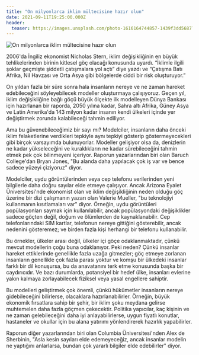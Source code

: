 ```yaml
---
title: "On milyonlarca iklim mültecisine hazır olun"
date: 2021-09-11T19:25:00.000Z
header:
  teaser: https://images.unsplash.com/photo-1616164744857-1439f3dd5687?ixlib=rb-1.2.1&ixid=MnwxMjA3fDB8MHxwaG90by1wYWdlfHx8fGVufDB8fHx8&auto=format&fit=crop&w=1350&q=80
---
```

![On milyonlarca iklim mültecisine hazır olun](https://images.unsplash.com/photo-1616164744857-1439f3dd5687?ixlib=rb-1.2.1&ixid=MnwxMjA3fDB8MHxwaG90by1wYWdlfHx8fGVufDB8fHx8&auto=format&fit=crop&w=1350&q=80)

2006'da İngiliz ekonomist Nicholas Stern, iklim değişikliğinin en büyük tehlikelerinden birinin kitlesel göç olacağı konusunda uyardı. “İklimle ilgili şoklar geçmişte şiddetli çatışmalara yol açtı” diye yazdı ve “Çatışma Batı Afrika, Nil Havzası ve Orta Asya gibi bölgelerde ciddi bir risk oluşturuyor.”

On yıldan fazla bir süre sonra hala insanların nereye ve ne zaman hareket edebileceğini söyleyebilecek modeller oluşturmaya çalışıyoruz. Geçen yıl, iklim değişikliğine bağlı göçü büyük ölçekte ilk modelleyen Dünya Bankası için hazırlanan bir raporda, 2050 yılına kadar, Sahra altı Afrika, Güney Asya ve Latin Amerika'da 143 milyon kadar insanın kendi ülkeleri içinde yer değiştirmek zorunda kalabileceği tahmin ediliyor. 

Ama bu güvenebileceğimiz bir sayı mı? Modelciler, insanların daha önceki iklim felaketlerine verdikleri tepkiyle aynı tepkiyi gösterip göstermeyecekleri gibi birçok varsayımda bulunuyorlar. Modeller gelişiyor olsa da, denizlerin ne kadar yükseleceğini ve kuraklıkların ne kadar sürebileceğini tahmin etmek pek çok bilinmeyeni içeriyor. Raporun yazarlarından biri olan Baruch College'dan Bryan Jones, "Bu alanda daha yapılacak çok iş var ve bence sadece yüzeyi çiziyoruz" diyor.

Modelciler, uydu görüntülerinden veya cep telefonu verilerinden yeni bilgilerle daha doğru sayılar elde etmeye çalışıyor. Ancak Arizona Eyalet Üniversitesi'nde ekonomist olan ve iklim değişikliğinin neden olduğu göç üzerine bir dizi çalışmanın yazarı olan Valerie Mueller, "bu teknolojiyi kullanmanın kısıtlamaları var" diyor. Örneğin, uydu görüntüleri popülasyonları saymak için kullanılabilir, ancak popülasyondaki değişiklikler sadece göçten değil, doğum ve ölümlerden de kaynaklanabilir. Cep telefonlarındaki SIM kartlar, telefonun nereye gittiğini gösterebilir, ancak nedenini gösteremez; ve birden fazla kişi herhangi bir telefonu kullanabilir.

Bu örnekler, ülkeler arası değil, ülkeler içi göçe odaklanmaktadır, çünkü mevcut modellerin çoğu buna odaklanıyor. Peki neden? Çünkü insanlar hareket ettiklerinde genellikle fazla uzağa gitmezler; göç etmeye zorlanan insanların genellikle çok fazla parası yoktur ve komşu bir ülkedeki insanlar farklı bir dil konuşursa, bu da anavatanını terk etme konusunda başka bir caydırıcıdır. Ve bazı durumlarda, potansiyel bir hedef ülke, insanları evlerine yakın kalmaya zorlayabilecek fiziksel veya yasal engellere sahiptir.

Bu modelleri geliştirmek çok önemli, çünkü hükümetler insanların nereye gidebileceğini bilirlerse, olacaklara hazırlanabilirler. Örneğin, büyük ekonomik fırsatlara sahip bir şehir, bir iklim şoku meydana gelirse muhtemelen daha fazla göçmen çekecektir. Politika yapıcılar, kaç kişinin ve ne zaman gelebileceğini daha iyi anlayabilirlerse, uygun fiyatlı konutlar, hastaneler ve okullar için bu alana yatırımı yönlendirerek hazırlık yapabilirler.

Raporun diğer yazarlarından biri olan Columbia Üniversitesi'nden Alex de Sherbinin, "Asla kesin sayıları elde edemeyeceğiz, ancak insanlar modelin ne yaptığını anlarlarsa, bundan çok yararlı bilgiler elde edebilirler" diyor.
